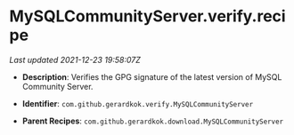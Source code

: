 # MySQLCommunityServer.verify.recipe

_Last updated 2021-12-23 19:58:07Z_

- **Description**: Verifies the GPG signature of the latest version of MySQL Community Server.

- **Identifier**: `com.github.gerardkok.verify.MySQLCommunityServer`

- **Parent Recipes**: `com.github.gerardkok.download.MySQLCommunityServer`